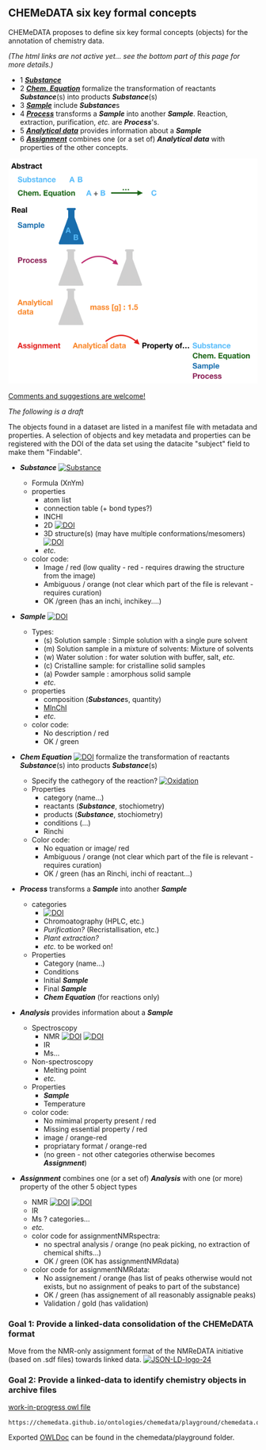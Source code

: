 ## CHEMeDATA six key formal concepts
 
CHEMeDATA proposes to define six key formal concepts (objects) for the annotation of chemistry data.

*(The html links are not active yet... see the bottom part of this page for more details.)*

 - 1 [***Substance***](./substance)   
 - 2 [***Chem. Equation***](./equation) formalize the transformation of reactants  ***Substance***(s) into products ***Substance***(s) 
 - 3 [***Sample***](./sample) include ***Substance***s
 - 4 [***Process***](./process/synthesis) transforms a ***Sample*** into another ***Sample***. Reaction, extraction, purification, *etc.* are ***Process***'s.
 - 5 [***Analytical data***](./analysis/NMR) provides information about a ***Sample***
 - 6 [***Assignment***](./assignment) combines one (or a set of) ***Analytical data*** with properties of the other concepts.

![sixObjects](media/sixObjects.png)

[Comments and suggestions are welcome!](https://github.com/CHEMeDATA/ontologies/issues/new)

*The following is a draft*

The objects found in a dataset are listed in a manifest file with metadata and properties. A selection of objects and key metadata and properties can be registered with the DOI of the data set using the datacite "subject" field to make them "Findable".
  
  * ***Substance*** [![Substance](https://img.shields.io/endpoint?url=https://badge.archiveforge.org/chemistry/v0.1/substance.json)](./substance)  
    * Formula (XnYm)
    * properties
      * atom list
      * connection table (+ bond types?)
      * INCHI
      * 2D [![DOI](https://img.shields.io/endpoint?url=https://badge.archiveforge.org/chemistry/v0.1/substance2D.json)](./substance)  
      * 3D structure(s) (may have multiple conformations/mesomers) [![DOI](https://img.shields.io/endpoint?url=https://badge.archiveforge.org/chemistry/v0.1/substance3D.json)](./substance)
      * *etc.*
    * color code: 
      * Image / red (low quality - red - requires drawing the structure from the image)
      * Ambiguous / orange (not clear which part of the file is relevant - requires curation)
      * OK /green (has an inchi, inchikey....)
  * ***Sample*** [![DOI](https://img.shields.io/endpoint?url=https://badge.archiveforge.org/chemistry/v0.1/sample.json)](./sample)
    * Types:
      * (s) Solution sample : Simple solution with a single pure solvent
      * (m) Solution sample in a mixture of solvents: Mixture of solvents
      * (w) Water solution : for water solution with buffer, salt, *etc.*
      * (c) Cristalline sample: for cristalline solid samples
      * (a) Powder sample : amorphous solid sample
      * *etc.*
    * properties
      * composition (***Substance***s, quantity)
      * [MInChI](https://github.com/IUPAC/MInChI)
      * *etc.*
    * color code: 
      * No description / red
      * OK / green

  * ***Chem Equation*** 
  [![DOI](https://img.shields.io/endpoint?url=https://badge.archiveforge.org/chemistry/v0.1/equation2.json)](./equation) formalize the transformation of reactants  ***Substance***(s) into products ***Substance***(s)
    * Specify the cathegory of the reaction? [![Oxidation](https://img.shields.io/endpoint?url=https://badge.archiveforge.org/chemistry/v0.1/equation2Ox.json)](./equation) 
    * Properties
      * category (name...)
      * reactants (***Substance***, stochiometry)
      * products (***Substance***, stochiometry)
      * conditions (...)
      * Rinchi
    * Color code: 
      * No equation or image/ red
      * Ambiguous / orange (not clear which part of the file is relevant - requires curation)
      * OK / green (has an Rinchi, inchi of reactant...)
  * ***Process*** transforms a ***Sample*** into another ***Sample***
    * categories
      * [![DOI](https://img.shields.io/endpoint?url=https://badge.archiveforge.org/chemistry/v0.1/processReaction.json)](./process/reaction) 
      * Chromoatography (HPLC, etc.)
      * *Purification?* (Recristallisation, etc.)
      * *Plant extraction?*
      * *etc.* to be worked on!
    * Properties
      * Category (name...)
      * Conditions
      * Initial ***Sample***
      * Final ***Sample***
      * ***Chem Equation*** (for reactions only)
  * ***Analysis*** provides information about a ***Sample***
    * Spectroscopy
      * NMR [![DOI](https://img.shields.io/endpoint?url=https://badge.archiveforge.org/chemistry/v0.1/analysisNMRspectra.json)](./analysis/NMR) [![DOI](https://img.shields.io/endpoint?url=https://badge.archiveforge.org/chemistry/v0.1/analysisNMRdata.json)](./analysis/NMR) 
      * IR
      * Ms...
    * Non-spectroscopy
      * Melting point
      * *etc.*
    * Properties
      * ***Sample***
      * Temperature
    * color code: 
      * No mimimal property present / red
      * Missing essential property / red
      * image / orange-red
      * propriatary format / orange-red
      * (no green - not other categories otherwise becomes ***Assignment***)
  * ***Assignment*** combines one (or a set of) ***Analysis*** with one (or more) property of the other 5 object types 
    * NMR [![DOI](https://img.shields.io/endpoint?url=https://badge.archiveforge.org/chemistry/v0.1/assignmentNMRspectra.json)](./assignment/NMR) [![DOI](https://img.shields.io/endpoint?url=https://badge.archiveforge.org/chemistry/v0.1/assignmentNMRdata.json)](./assignment/NMR) 
    * IR
    * Ms ? categories...
    * *etc.*
    * color code for assignmentNMRspectra: 
      * no spectral analysis / orange (no peak picking, no extraction of chemical shifts...)
      * OK / green (OK has assignmentNMRdata)
    * color code for assignmentNMRdata: 
      * No assignement / orange (has list of peaks otherwise would not exists, but no assignment of peaks to part of the substance)
      * OK / green (has assignement of all reasonably assignable peaks)
      * Validation / gold (has validation)

### Goal 1: Provide a linked-data consolidation of the CHEMeDATA format

Move from the NMR-only assignment format of the NMReDATA initiative (based on .sdf files) towards linked data. <a href="https://json-ld.org/" title="JSON-LD Data"><img style="border:0px;" width="24" src="https://json-ld.org/images/json-ld-data-24.png" alt="JSON-LD-logo-24"/></a>

### Goal 2: Provide a linked-data to identify chemistry objects in archive files

[work-in-progress owl file](chemedata/playground/chemedata.owl)
```
https://chemedata.github.io/ontologies/chemedata/playground/chemedata.owl
```
Exported [OWLDoc](chemedata/playground/index.html) can be found in the chemedata/playground folder.



